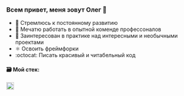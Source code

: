 
### Всем привет, меня зовут Олег 👋



- :ocean: Стремлюсь к постоянному развитию
- :floppy_disk: Мечатю работать в опытной коменде профессоналов
- :tanabata_tree: Заинтересован в практике над интересными и необычными проектами
- ⚛️ Освоить фреймфорки
- :octocat: Писать красивый и читабельный код

#### :card_file_box: Мой стек: 
<img src="https://simpleicons.org/icons/visualstudiocode.svg" height="20" width="20">
